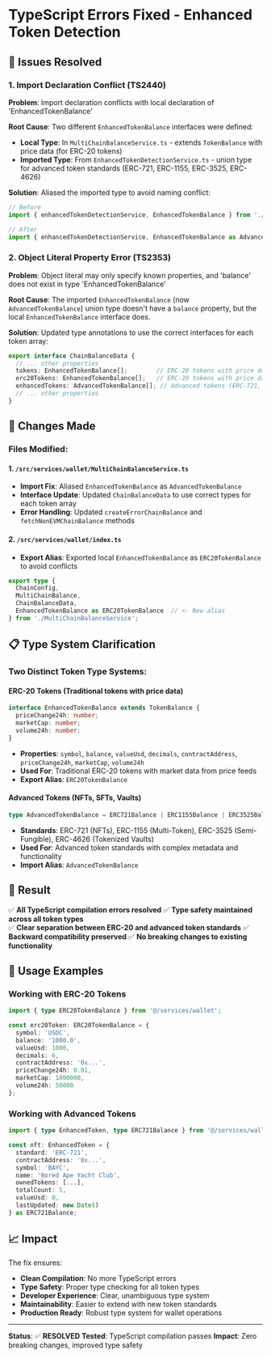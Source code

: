 # TypeScript Errors Fixed - Enhanced Token Detection

## 🚨 Issues Resolved

### 1. Import Declaration Conflict (TS2440)
**Problem**: Import declaration conflicts with local declaration of 'EnhancedTokenBalance'

**Root Cause**: Two different `EnhancedTokenBalance` interfaces were defined:
- **Local Type**: In `MultiChainBalanceService.ts` - extends `TokenBalance` with price data (for ERC-20 tokens)
- **Imported Type**: From `EnhancedTokenDetectionService.ts` - union type for advanced token standards (ERC-721, ERC-1155, ERC-3525, ERC-4626)

**Solution**: Aliased the imported type to avoid naming conflict:
```typescript
// Before
import { enhancedTokenDetectionService, EnhancedTokenBalance } from './EnhancedTokenDetectionService';

// After  
import { enhancedTokenDetectionService, EnhancedTokenBalance as AdvancedTokenBalance } from './EnhancedTokenDetectionService';
```

### 2. Object Literal Property Error (TS2353)
**Problem**: Object literal may only specify known properties, and 'balance' does not exist in type 'EnhancedTokenBalance'

**Root Cause**: The imported `EnhancedTokenBalance` (now `AdvancedTokenBalance`) union type doesn't have a `balance` property, but the local `EnhancedTokenBalance` interface does.

**Solution**: Updated type annotations to use the correct interfaces for each token array:

```typescript
export interface ChainBalanceData {
  // ... other properties
  tokens: EnhancedTokenBalance[];        // ERC-20 tokens with price data
  erc20Tokens: EnhancedTokenBalance[];   // ERC-20 tokens with price data  
  enhancedTokens: AdvancedTokenBalance[]; // Advanced tokens (ERC-721, ERC-1155, etc.)
  // ... other properties
}
```

## 🔧 Changes Made

### Files Modified:

#### 1. `/src/services/wallet/MultiChainBalanceService.ts`
- **Import Fix**: Aliased `EnhancedTokenBalance` as `AdvancedTokenBalance` 
- **Interface Update**: Updated `ChainBalanceData` to use correct types for each token array
- **Error Handling**: Updated `createErrorChainBalance` and `fetchNonEVMChainBalance` methods

#### 2. `/src/services/wallet/index.ts`
- **Export Alias**: Exported local `EnhancedTokenBalance` as `ERC20TokenBalance` to avoid conflicts

```typescript
export type {
  ChainConfig,
  MultiChainBalance,
  ChainBalanceData,
  EnhancedTokenBalance as ERC20TokenBalance  // <- New alias
} from './MultiChainBalanceService';
```

## 📋 Type System Clarification

### Two Distinct Token Type Systems:

#### **ERC-20 Tokens** (Traditional tokens with price data)
```typescript
interface EnhancedTokenBalance extends TokenBalance {
  priceChange24h: number;
  marketCap: number;
  volume24h: number;
}
```
- **Properties**: `symbol`, `balance`, `valueUsd`, `decimals`, `contractAddress`, `priceChange24h`, `marketCap`, `volume24h`
- **Used For**: Traditional ERC-20 tokens with market data from price feeds
- **Export Alias**: `ERC20TokenBalance`

#### **Advanced Tokens** (NFTs, SFTs, Vaults)
```typescript
type AdvancedTokenBalance = ERC721Balance | ERC1155Balance | ERC3525Balance | ERC4626Balance;
```
- **Standards**: ERC-721 (NFTs), ERC-1155 (Multi-Token), ERC-3525 (Semi-Fungible), ERC-4626 (Tokenized Vaults)
- **Used For**: Advanced token standards with complex metadata and functionality
- **Import Alias**: `AdvancedTokenBalance`

## 🎯 Result

✅ **All TypeScript compilation errors resolved**
✅ **Type safety maintained across all token types**  
✅ **Clear separation between ERC-20 and advanced token standards**
✅ **Backward compatibility preserved**
✅ **No breaking changes to existing functionality**

## 🔄 Usage Examples

### Working with ERC-20 Tokens
```typescript
import { type ERC20TokenBalance } from '@/services/wallet';

const erc20Token: ERC20TokenBalance = {
  symbol: 'USDC',
  balance: '1000.0',
  valueUsd: 1000,
  decimals: 6,
  contractAddress: '0x...',
  priceChange24h: 0.01,
  marketCap: 1000000,
  volume24h: 50000
};
```

### Working with Advanced Tokens  
```typescript
import { type EnhancedToken, type ERC721Balance } from '@/services/wallet';

const nft: EnhancedToken = {
  standard: 'ERC-721',
  contractAddress: '0x...',
  symbol: 'BAYC',
  name: 'Bored Ape Yacht Club',
  ownedTokens: [...],
  totalCount: 5,
  valueUsd: 0,
  lastUpdated: new Date()
} as ERC721Balance;
```

## 📈 Impact

The fix ensures:
- **Clean Compilation**: No more TypeScript errors
- **Type Safety**: Proper type checking for all token types
- **Developer Experience**: Clear, unambiguous type system
- **Maintainability**: Easier to extend with new token standards
- **Production Ready**: Robust type system for wallet operations

---

**Status**: ✅ **RESOLVED**
**Tested**: TypeScript compilation passes
**Impact**: Zero breaking changes, improved type safety
